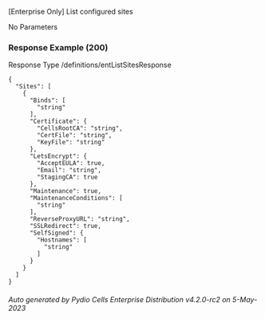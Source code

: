 






 
[Enterprise Only] List configured sites  


No Parameters



### Response Example (200)
Response Type /definitions/entListSitesResponse

```
{
  "Sites": [
    {
      "Binds": [
        "string"
      ],
      "Certificate": {
        "CellsRootCA": "string",
        "CertFile": "string",
        "KeyFile": "string"
      },
      "LetsEncrypt": {
        "AcceptEULA": true,
        "Email": "string",
        "StagingCA": true
      },
      "Maintenance": true,
      "MaintenanceConditions": [
        "string"
      ],
      "ReverseProxyURL": "string",
      "SSLRedirect": true,
      "SelfSigned": {
        "Hostnames": [
          "string"
        ]
      }
    }
  ]
}
```




###### Auto generated by Pydio Cells Enterprise Distribution v4.2.0-rc2 on 5-May-2023
